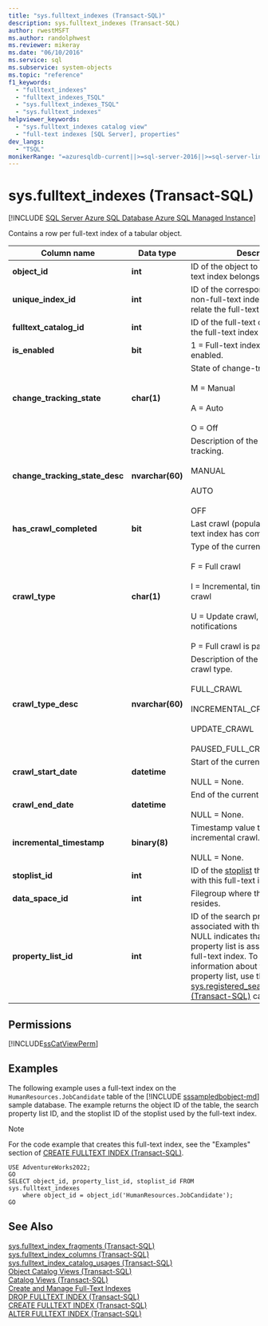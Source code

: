 ```yaml
---
title: "sys.fulltext_indexes (Transact-SQL)"
description: sys.fulltext_indexes (Transact-SQL)
author: rwestMSFT
ms.author: randolphwest
ms.reviewer: mikeray
ms.date: "06/10/2016"
ms.service: sql
ms.subservice: system-objects
ms.topic: "reference"
f1_keywords:
  - "fulltext_indexes"
  - "fulltext_indexes_TSQL"
  - "sys.fulltext_indexes_TSQL"
  - "sys.fulltext_indexes"
helpviewer_keywords:
  - "sys.fulltext_indexes catalog view"
  - "full-text indexes [SQL Server], properties"
dev_langs:
  - "TSQL"
monikerRange: "=azuresqldb-current||>=sql-server-2016||>=sql-server-linux-2017||=azuresqldb-mi-current"
---
```

# sys.fulltext_indexes (Transact-SQL)
[!INCLUDE [SQL Server Azure SQL Database Azure SQL Managed Instance](../../includes/applies-to-version/sql-asdb-asdbmi.md)]

  Contains a row per full-text index of a tabular object.  

|Column name|Data type|Description|  
|-----------------|---------------|-----------------|  
|**object_id**|**int**|ID of the object to which this full-text index belongs.|  
|**unique_index_id**|**int**|ID of the corresponding unique, non-full-text index that is used to relate the full-text index to the rows.|  
|**fulltext_catalog_id**|**int**|ID of the full-text catalog in which the full-text index resides.|  
|**is_enabled**|**bit**|1 = Full-text index is currently enabled.|  
|**change_tracking_state**|**char(1)**|State of change-tracking.<br /><br /> M = Manual<br /><br /> A = Auto<br /><br /> O = Off|  
|**change_tracking_state_desc**|**nvarchar(60)**|Description of the state of change-tracking.<br /><br /> MANUAL<br /><br /> AUTO<br /><br /> OFF|  
|**has_crawl_completed**|**bit**|Last crawl (population) that the full-text index has completed.|  
|**crawl_type**|**char(1)**|Type of the current or last crawl.<br /><br /> F = Full crawl<br /><br /> I = Incremental, timestamp-based crawl<br /><br /> U = Update crawl, based on notifications<br /><br /> P = Full crawl is paused.|  
|**crawl_type_desc**|**nvarchar(60)**|Description of the current or last crawl type.<br /><br /> FULL_CRAWL<br /><br /> INCREMENTAL_CRAWL<br /><br /> UPDATE_CRAWL<br /><br /> PAUSED_FULL_CRAWL|  
|**crawl_start_date**|**datetime**|Start of the current or last crawl.<br /><br /> NULL = None.|  
|**crawl_end_date**|**datetime**|End of the current or last crawl.<br /><br /> NULL = None.|  
|**incremental_timestamp**|**binary(8)**|Timestamp value to use for the next incremental crawl.<br /><br /> NULL = None.|  
|**stoplist_id**|**int**|ID of the [stoplist](../../relational-databases/search/configure-and-manage-stopwords-and-stoplists-for-full-text-search.md) that is associated with this full-text index.|  
|**data_space_id**|**int**|Filegroup where this full-text index resides.|  
|**property_list_id**|**int**|ID of the search property list that is associated with this full-text index. NULL indicates that no search property list is associated with the full-text index. To obtain more information about this search property list, use the [sys.registered_search_property_lists &#40;Transact-SQL&#41;](../../relational-databases/system-catalog-views/sys-registered-search-property-lists-transact-sql.md) catalog view.|  
  
## Permissions  
 [!INCLUDE[ssCatViewPerm](../../includes/sscatviewperm-md.md)]  
  
## Examples  
 The following example uses a full-text index on the `HumanResources.JobCandidate` table of the [!INCLUDE [sssampledbobject-md](../../includes/sssampledbobject-md.md)] sample database. The example returns the object ID of the table, the search property list ID, and the stoplist ID of the stoplist used by the full-text index.  
  
> [!NOTE]  
>  For the code example that creates this full-text index, see the "Examples" section of [CREATE FULLTEXT INDEX &#40;Transact-SQL&#41;](../../t-sql/statements/create-fulltext-index-transact-sql.md).  
  
```  
USE AdventureWorks2022;  
GO  
SELECT object_id, property_list_id, stoplist_id FROM sys.fulltext_indexes  
    where object_id = object_id('HumanResources.JobCandidate');   
GO  
```  
  
## See Also  
 [sys.fulltext_index_fragments &#40;Transact-SQL&#41;](../../relational-databases/system-catalog-views/sys-fulltext-index-fragments-transact-sql.md)   
 [sys.fulltext_index_columns &#40;Transact-SQL&#41;](../../relational-databases/system-catalog-views/sys-fulltext-index-columns-transact-sql.md)   
 [sys.fulltext_index_catalog_usages &#40;Transact-SQL&#41;](../../relational-databases/system-catalog-views/sys-fulltext-index-catalog-usages-transact-sql.md)   
 [Object Catalog Views &#40;Transact-SQL&#41;](../../relational-databases/system-catalog-views/object-catalog-views-transact-sql.md)   
 [Catalog Views &#40;Transact-SQL&#41;](../../relational-databases/system-catalog-views/catalog-views-transact-sql.md)   
 [Create and Manage Full-Text Indexes](../../relational-databases/search/create-and-manage-full-text-indexes.md)   
 [DROP FULLTEXT INDEX &#40;Transact-SQL&#41;](../../t-sql/statements/drop-fulltext-index-transact-sql.md)   
 [CREATE FULLTEXT INDEX &#40;Transact-SQL&#41;](../../t-sql/statements/create-fulltext-index-transact-sql.md)   
 [ALTER FULLTEXT INDEX &#40;Transact-SQL&#41;](../../t-sql/statements/alter-fulltext-index-transact-sql.md)  
  
  
